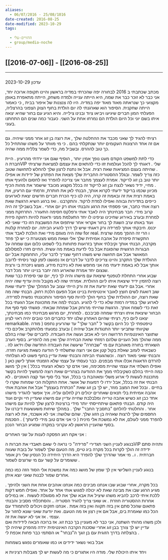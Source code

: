 ```yaml
---
aliases:
  - 06/07/2016 - 25/08/1016
date-created: 2016-08-25
date-modified: 2023-10-29
tags:
  
  - ההזויים-עלי
  - group/media-noche
---
```


## [[2016-07-06]] - [[2016-08-25]]

-----------------------------

###
 עדכון 2023-10-29

 מכתב שכתבתי ב 2016 לבחורה יפה שהכרתי במדיה בראשון והיינו תקופה ארוכה יחד, אני כבר לא זוכר כבר את שמה, היא הייתה ענייה ולמדה משחק, הייתה מתאפרת באופן מקצועי כך שנראתה מאוד מאוד יפה במדיה. היו לה צנצנות של איפור בבית , כי כאמור הייתה שחקנית.  הסיפור הוא שארגנתי לה יום הולדת בחוף הצוק הצפוני בהרצליה, הפעלתי המון חברים שיגיעו ויביאו ציוד ובנינו צילייה.  והיא הגיע עם בחור שהיא יצאה איתו בשם יוני וכל היום הולדת הם נמרחו אחת על השני. כעבור כמה שנים הם התחתנו בעוני.

-----------------------------

רציתי להגיד לך שאני מכבד את ההחלטה שלך , את רוצה בן זוג אחר ממני שיהיה. גם אם זה אחד הרצונות העקומים יותר שנתקלתי בהם . כי מי מוותר על משהו שהתחיל כל כך טוב לההרס. ובשביל מה,  כדי לשמר צללית ממה שהיה.

 כדי לתת למשפט הקודם מעט נופך אמין יותר , הוסיף שגם אני ירדתי מהרעיון .
היית חברת הVIP שלי . דאגתי לך להכל ועולמות זזו כדי להתאים את עצמם למציאות שרציתי . שהיתה בעצם המציאות שאת רצית. אבל אז נתנת לרצון שלך להחלש לתחושה שטוב כזה צריך לשמר. ובגלל ההסטוריה החברית שלך מצאת את הפתרון של ידידות או אפילו יותר טוב בן זוג לריקוד. אמרת לעצמך מחבר אני צריכה להפרד ואז לחסום ולהעיף אותו מחיי, ידיד נשאר לנצח ובן זוג לריקוד זה בכלל מקצוע מכובד שישמר את מהות הכיף .  
מכיוון שכמו בריקוד ידעתי לקרוא אותך, הבנתי לאן את חותרת, וזרמתי עם הרעיון, את באמת רצית את זה ובאמת זה קרה, היה לנו כיף הכרת חברים חדשים יצאת לארועים כייפים בתדירות גבוהה ואפילו למדת לרקוד. והתקרבנו .
ואז ברגע השיא הרגשת שאת רוצה אותי כחבר, אני פספתי את הרגע והבנתי אותו רק יום אחרי . אבל בשבילך זה היה קרוב מידי. חבר מבחינתך היה לאבד אותי ורפלקס חסימה התעורר. התרחקת ממני למחרת ובערב באירוע שחיכינו וציפינו לו יחד התעלמת ממני ודאגת להיות רחוקה פיזית ועוד באותו ערב השגת לך בחור אקראי אחר שיתפוס את המשבצת הזו כדי שאני לא יכנס.
חיבקתי אותך לפרידה ורק דאגתי שיש לך דרך להגיע הביתה.
יום למחרת קלטת שזה היה מוגזם מידי ואת הולכת לאבד אותי for real. ו הרי זה ההפך ממה שרצית  התקשרת  סיפרת על אהבה אמיתית שלך אלי ושאת ממש מצטערת כי יש לך פחד מקרבה, הבנתי אותך וקיבלתי אותך בזרועות פתוחות בלי לשפוט כלום ועם שמחה על הבגרות הרגשית שהפגנת אבל בלי לדעת באמת מה עשית.
החיים חזרו למסלולם המאושר אבל אם תחושה שיש משהו דחוף שצריך לדבר עליו, התחמקת אבל יום ההולדת שלך התקרב והיינו צריכים לדבר על דברים אז נפגשנו לזמן קצר ניסיתי לדובב אותך אבל לא באמת ידעתי מה אני מחפש ואת לא נידבת מידע.
מוצש ניזכרת בי ורצית שנצום יחד אמרת שהארוע הזה יחבר בניינו יותר מכל דבר.  
שבוע אחרי התחלת לטפטף שיצאת עם מישהו והיה לך כיף, יום שני סיפרת כבר שאת רוצה להזמין ידיד שיצאת איתו ליום ההולדת. אמרתי שזה לא מקובל והיה עדיף שזה יהיה אחרי .אבל גם ידעתי שאת יודעת את זה ורק הייתי עצוב על המהלך שלך ידעתי שאת שוב דואגת לשים חוצץ לאובר אינטימיות בניינו אבל הפעם הלכת רחוק.
הבנתי שזה מה שאת רוצה, יום ההולדת שלך בחוף הולך להיות סוף הסיפור והתכוננתי נפשית לפרידה.
לארוע שלך במדיה רמזת שלא כדי לי להגיע .הבנתי למה את מתכוונת אבל הגעתי בכל זאת כדי לשמח אותך.
הרגשת שהייתי מרוחק אבל שמחת שבאתי. פגשתי סוף סוף את הבחור שיצאת איתו ויצרתי שמחה סביבכם .
למחרת, יום מרגש מבחינתי כמו מבחינתך, יצאנו ליום כיף, רציתי שהיום האחרון שלנו יחד כחברים הכי טובים יהיה ראוי לציון remarkable. טיפטפתי לך כל היום בקשר ל "חבר שלך"  עד שהרעיון נתפס ( מודה שקיוותי שתביעי יותר התנגדות אבל שיהיה ) ובערב נמנעתי מלהתקרב אליכם כדי שתווצר האינטמיות הדרושה ויוני לא אכזב ועשה את העבודה.
לחברים שלי שהיו בהלם ממה שהולך מול העניים שלהם רמזתי שזאת הבחירה שלך ואין מה להפריע.
בסוף הערב השארתי בחורה מאוהבת עם מי "שבחרה" שיעשה את העבודה החדשה שלו וידאג לה . כשבאתי לעזוב שאלת בקול קטן אם אני רוצה שתשלחי לי הודעה כשאת מגיעה חזרה. והבנתי שאני מאוד רוצה . וכשהגעתי הביתה והבנתי שאת עדיין בחוף פשוט לא הצלחתי להרדם הדאגות אכלו אותי מבפנים. כבר כעסתי על עצמי שלא הזמנתי אותך לישון כאן ( ואפילו השלתי את עצמי שהיית מסכימה, ואני אדם קר כשלא הצעתי בכלל )
אין לך מושג כמה הייתי בהלם כשקיבלתי ממך את ההודעה בצהריים שאת רוצה להמשיך להיות בקשר מתכננת לעשות לי ארוע משלי ומאוהבת בי בכלל, ועוד בלי סוף ועד קצה האוזניים .  לא הבנתי את זה בכלל, אבל ירדו לי דמעות של אושר. אחת התקלות הכי שמחות שקרו לי בחיים .
ובכל זאת המצב מוזר, יש לך בן זוג שאת "הכתרת בעצמך" אבל את אוהבת אותי אהבה אמיתית בלי תנאים שאחרים יכולים רק לחלום עליה. איך אפשר להגדיר מישהו אחד כבן זוג כשיש אהבה טרייה ומלבלבת שחייה עדיין עם מישהו שעדיין חיי וקיים ועוד היה קודם. הבנתי פתאום שיתחייסתי יותר מידי ברצינות לרצון שלך להיות עם מישהו אחר . והחלטתי להלחם "בתסביך החבר" שלך  . במהלך שיחות משעשעות דיברנו על החסמים שלך לרצות שאהיה בן הזוג שלך.  שהם שלושה: אני לא אשכנזי, את לא רוצה להפרד ממני לעולם, את לא נמשכת אלי מינית ( כי אני אדם טוב מידי לדעתך ) .
הסכמת בסוף שהעניין הראשון לא עקרוני במקרה שמגיע הבחור הנכון.

אני אקח רגע הפסקה לענות על שני האחרים :

בנוגע לעניין השני תגדירי "פרידה" כי נראה לי שאם תאבדי את חברות הVIP ותהיה סתם ידידה זה הולך לקרות בכל מקרה ביג טיים, מה הטעם שלך לשמור על בובת שעווה חברתית . ו.. מי אמר שהדרך שלך להפרד היא הדרך היחידה כל הנסיון שלי רק אומר ששומרים על קשר עם מי שרוצים לשמור .

בנוגע לעניין השלישי אין לך שמץ של מושג כמה את נמשכת אלי הסוד הזה כמו כמה אחרים שמור לבנות שאני יוצא איתן.  

בכל מקרה, אחרי שבוע שבו אנחנו מבינים כמה אנחנו אוהבים אחת את השני ולהיפך . מגיע הרגע שבו את מבינה שאת לא יכולה לפגוש אותי אחד על אחד. ואפילו חמש דקות ללכת איתי לרכב להביא משהו שיציל את אבא שלך את לא מסוגלת לעשות .
או במילים אחרות ההסטוריה חוזרת . או שאני צריך להגיד הסטריה ..
והסתכלתי מסביב והבנתי פתאום שהכל סתם אין בזה תקווה ואין בזה אמת .
אנחנו חזקים ויכולים להתמודד עם הכל כמו שאמרת בים, אבל אם אין רצון אז מה הטעם.
ואת יודעת שאני שונא לחזור על עצמי . אז אני לא יעשה את זה.  
ולכן משהו מהותי השתנה, אני כבר לא מעוניין בך כבת זוג.
אז ברוכה הבאה לידידות ואם עדיין יש לך צורך בבן זוג אחרי שסכנת הקרבה האינטימית ירדה מהפרק
שיהיה לך בהצלחה בדרך הזוגית עם בן זוגך ה"נבחר" או הסתמי כבר פחות אכפת לי .

אבל בואי נשאר ידידים או כמו שאומרים נפגש בשמחות

 ויחד איתו היכולת שלי.
מודה היו אתגרים כי מה לעשות יש לך מגבלות רציניות א
